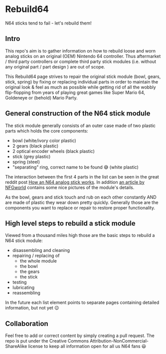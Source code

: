 # Rebuild64
N64 sticks tend to fail - let's rebuild them!

## Intro
This repo's aim is to gather information on how to rebuild loose and worn analog sticks on an original (OEM) Nintendo 64 controller. Thus aftermarket / third party controllers or complete third party stick modules (i.e. without any original part / part design ) are out of scope.

This Rebuild64 page strives to repair the original stick module (bowl, gears, stick, spring) by fixing or replacing individual parts in order to maintain the original look & feel as much as possible while getting rid of all the wobbly flip-flopping from years of playing great games like Super Mario 64, Goldeneye or (behold) Mario Party.

## General construction of the N64 stick module
The stick module generally consists of an outer case made of two plastic parts which holds the core components:
- bowl (white/ivory color plastic)
- 2 gears (black plastic)
- 2 optical encoder wheels (black plastic)
- stick (grey plastic)
- spring (steel)
- "separating" ring, correct name to be found :sweat_smile: (white plastic)

The interaction between the first 4 parts in the list can be seen in the great reddit post [How an N64 analog stick works](https://www.reddit.com/r/gaminggifs/comments/9hrsvc/how_an_n64_analog_stick_works/). In addition [an article by NFGworld](https://web.archive.org/web/20170107110048/https://nfgworld.com/mb/thread/447-Nintendo-s-N64-Pad-What-s-Inside) contains some nice pictures of the module's details.

As the bowl, gears and stick touch and rub on each other constantly AND are made of plastic they wear down pretty quickly. Generally those are the components you want to replace or repair to restore proper functionality.

## High level steps to rebuild a stick module

Viewed from a thousand miles high those are the basic steps to rebuild a N64 stick module:

- disassembling and cleaning
- repairing / replacing of
    - the whole module
    - the bowl
    - the gears
    - the stick
- testing
- lubricating
- reassembling

In the future each list element points to separate pages containing detailed information, but not yet :wink:

## Collaboration
Feel free to add or correct content by simply creating a pull request. The repo is put under the Creative Commons Attribution-NonCommercial-ShareAlike license to keep all information open for all us N64 fans :smiley: